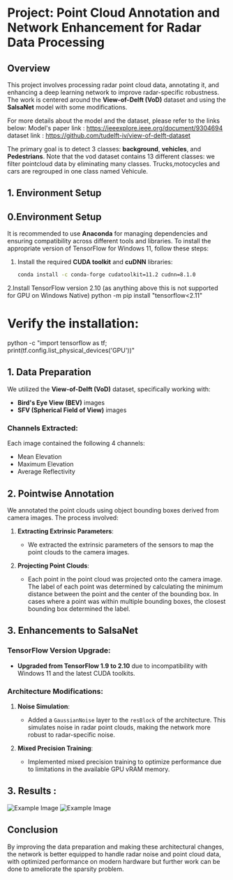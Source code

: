 # Project: Point Cloud Annotation and Network Enhancement for Radar Data Processing

## Overview
This project involves processing radar point cloud data, annotating it, and enhancing a deep learning network to improve radar-specific robustness. The work is centered around the **View-of-Delft (VoD)** dataset and using the  **SalsaNet** model with some modifications.

For more details about the model and the dataset, please refer to the links below:
Model's paper link : https://ieeexplore.ieee.org/document/9304694
dataset link : https://github.com/tudelft-iv/view-of-delft-dataset

The primary goal is to detect 3 classes: **background**, **vehicles**, and **Pedestrians**.
Note that the vod dataset contains 13 different classes: we filter pointcloud data by eliminating many classes. Trucks,motocycles and cars are regrouped in one class named Vehicule.

## 1. Environment Setup
## 0.Environment Setup

It is recommended to use **Anaconda** for managing dependencies and ensuring compatibility across different tools and libraries. To install the appropriate version of TensorFlow for Windows 11, follow these steps:

1. Install the required **CUDA toolkit** and **cuDNN** libraries:
   ```bash
   conda install -c conda-forge cudatoolkit=11.2 cudnn=8.1.0
2.Install TensorFlow version 2.10 (as anything above this is not supported for GPU on Windows Native)
   python -m pip install "tensorflow<2.11"
   # Verify the installation:
   python -c "import tensorflow as tf; print(tf.config.list_physical_devices('GPU'))"

## 1. Data Preparation

We utilized the **View-of-Delft (VoD)** dataset, specifically working with:

- **Bird's Eye View (BEV)** images
- **SFV (Spherical Field of View)** images

### Channels Extracted:
Each image contained the following 4 channels:
- Mean Elevation
- Maximum Elevation
- Average Reflectivity

## 2. Pointwise Annotation 

We annotated the point clouds using object bounding boxes derived from camera images. The process involved:

1. **Extracting Extrinsic Parameters**:
   - We extracted the extrinsic parameters of the sensors to map the point clouds to the camera images.
   
2. **Projecting Point Clouds**:
   - Each point in the point cloud was projected onto the camera image. The label of each point was determined by calculating the minimum distance between the point and the center of the bounding box. In cases where a point was within multiple bounding boxes, the closest bounding box determined the label.

## 3. Enhancements to SalsaNet

### TensorFlow Version Upgrade:
- **Upgraded from TensorFlow 1.9 to 2.10** due to incompatibility with Windows 11 and the latest CUDA toolkits.

### Architecture Modifications:
1. **Noise Simulation**:
   - Added a `GaussianNoise` layer to the `resBlock` of the architecture. This simulates noise in radar point clouds, making the network more robust to radar-specific noise.
   
2. **Mixed Precision Training**:
   - Implemented mixed precision training to optimize performance due to limitations in the available GPU vRAM memory.
## 3. Results : 

![Example Image](https://github.com/Mahdicherni/Adapting-LIDAR-annotation-techniques-to-FMCW-RADAR-pointcclouds/blob/main/Salsanet_tf2/Confusion%20matrix/BEV%20confusion%20matrix.png)
![Example Image](https://github.com/Mahdicherni/Adapting-LIDAR-annotation-techniques-to-FMCW-RADAR-pointcclouds/blob/main/Salsanet_tf2/Confusion%20matrix/SFV%20confusion%20matrix.png)
## Conclusion
By improving the data preparation and making these architectural changes, the network is better equipped to handle radar noise and point cloud data, with optimized performance on modern hardware but further work can be done to ameliorate the sparsity problem.


